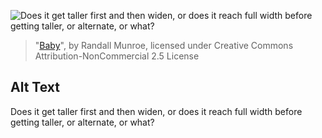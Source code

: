 ![Does it get taller first and then widen, or does it reach full width before getting taller, or alternate, or what?](https://imgs.xkcd.com/comics/baby.png)
> "[Baby](https://xkcd.com/1650/)", by Randall Munroe, licensed under Creative Commons Attribution-NonCommercial 2.5 License

## Alt Text
Does it get taller first and then widen, or does it reach full width before getting taller, or alternate, or what?
